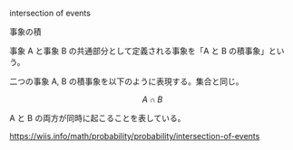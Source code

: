 intersection of events

事象の積

事象 A と事象 B の共通部分として定義される事象を「A と B の積事象」という。

二つの事象 A, B の積事象を以下のように表現する。集合と同じ。

$$
A \cap B
$$

A と B の両方が同時に起こることを表している。

https://wiis.info/math/probability/probability/intersection-of-events
